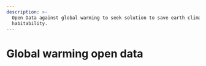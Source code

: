 ```yaml
---
description: >-
  Open Data against global warming to seek solution to save earth climate and
  habitability.
---
```


# Global warming open data

